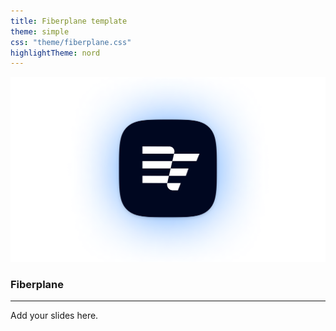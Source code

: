 ```yaml
---
title: Fiberplane template
theme: simple
css: "theme/fiberplane.css"
highlightTheme: nord
---
```


<p class="r-stretch"><img src="attachments/logo-glow.png" alt=""></p>

### Fiberplane

---

Add your slides here.
